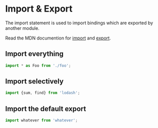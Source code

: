 Import & Export
============

The import statement is used to import bindings which are exported by another module. 

Read the MDN documention for [import](https://developer.mozilla.org/en-US/docs/Web/JavaScript/Reference/Statements/import) and [export](https://developer.mozilla.org/en-US/docs/Web/JavaScript/Reference/Statements/export).

Import everything
-----------

```javascript
import * as Foo from './foo';
```

Import selectively
-------------

```javascript
import {sum, find} from 'lodash';
```

Import the default export
----------

```javascript
import whatever from 'whatever';
```
